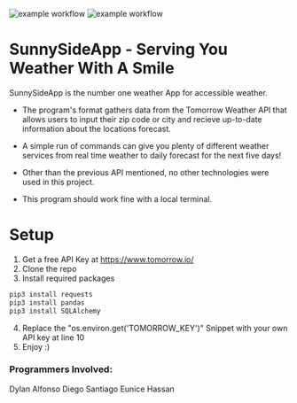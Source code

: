 ![example workflow](https://github.com/eunicehassan3/Week2Project/actions/workflows/styling.yaml/badge.svg)
![example workflow](https://github.com/eunicehassan3/Week2Project/actions/workflows/unittests.yaml/badge.svg)
# SunnySideApp - Serving You Weather With A Smile
SunnySideApp is the number one weather App for accessible weather. 
* The program's format gathers data from the Tomorrow Weather API that allows users to input 
their zip code or city and recieve up-to-date information about the locations forecast.  
* A simple run of commands can give you plenty of different weather services from real time weather to
daily forecast for the next five days!

* Other than the previous API mentioned, no other technologies were used in this project. 
* This program should work fine with a local terminal. 

# Setup
1. Get a free API Key at https://www.tomorrow.io/
2. Clone the repo
3. Install required packages
```sh
pip3 install requests
pip3 install pandas
pip3 install SQLAlchemy     
```
4. Replace the "os.environ.get('TOMORROW_KEY')" Snippet with your own API key at line 10
5. Enjoy :)

### Programmers Involved: 
Dylan Alfonso
Diego Santiago
Eunice Hassan 
